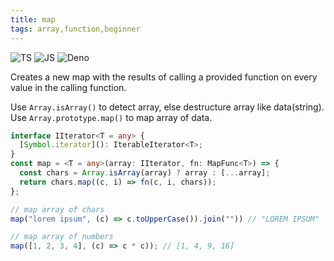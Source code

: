 ```yaml
---
title: map
tags: array,function,beginner
---
```


![TS](https://img.shields.io/badge/supports-typescript-blue.svg?style=flat-square)
![JS](https://img.shields.io/badge/supports-javascript-yellow.svg?style=flat-square)
![Deno](https://img.shields.io/badge/supports-deno-green.svg?style=flat-square)

Creates a new map with the results of calling a provided function on every value in the calling function.

Use `Array.isArray()` to detect array, else destructure array like data(string).
Use `Array.prototype.map()` to map array of data.

```ts
interface IIterator<T = any> {
  [Symbol.iterator](): IterableIterator<T>;
}
const map = <T = any>(array: IIterator, fn: MapFunc<T>) => {
  const chars = Array.isArray(array) ? array : [...array];
  return chars.map((c, i) => fn(c, i, chars));
};
```

```ts
// map array of chars
map("lorem ipsum", (c) => c.toUpperCase()).join("")) // "LOREM IPSUM"

// map array of numbers
map([1, 2, 3, 4], (c) => c * c)); // [1, 4, 9, 16]
```
